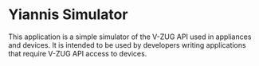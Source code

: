 # Yiannis Simulator

This application is a simple simulator of the V-ZUG API used in appliances and devices.  It is intended to be used 
by developers writing applications that require V-ZUG API access to devices.


